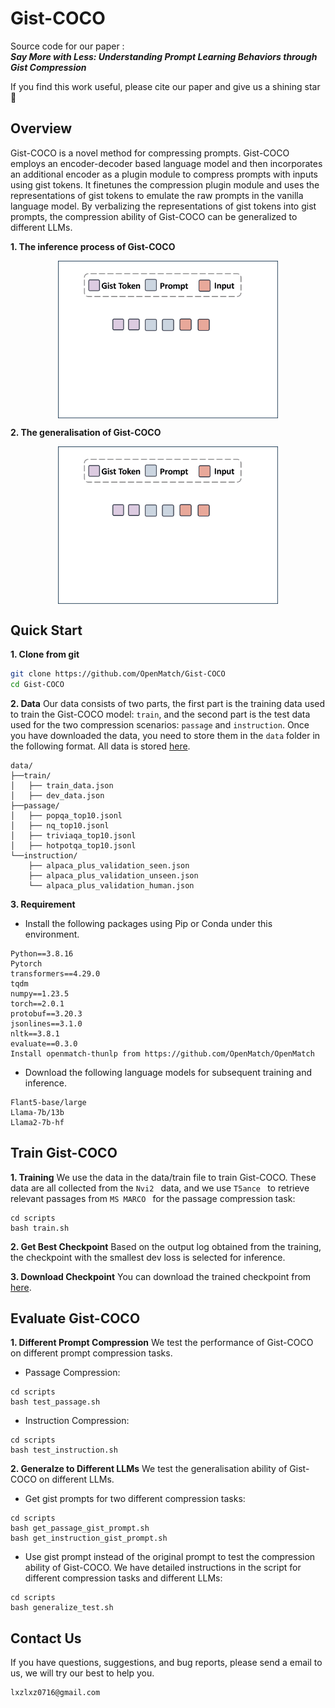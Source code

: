 # Gist-COCO

Source code for our paper :  
***Say More with Less: Understanding Prompt Learning Behaviors through Gist Compression***

If you find this work useful, please cite our paper  and give us a shining star 🌟

## Overview
Gist-COCO is a novel method for compressing prompts. Gist-COCO employs an encoder-decoder based language model and then incorporates an additional encoder as a plugin module to compress prompts with inputs using gist tokens. It finetunes the compression plugin module and uses the representations of gist tokens to emulate the raw prompts in the vanilla language model. By verbalizing the representations of gist tokens into gist prompts, the compression ability of Gist-COCO can be generalized to different LLMs. 

**1. The inference process of Gist-COCO**
<p align="center">
  <img align="middle" src="fig/fig1.gif" style="max-width: 70%; height: auto;" alt="ActiveRAG"/>
</p>


**2. The generalisation of Gist-COCO**
<p align="center">
  <img align="middle" src="fig/fig2.gif" style="max-width: 70%; height: auto;" alt="ActiveRAG"/>
</p>



## Quick Start

**1. Clone from git**
```bash
git clone https://github.com/OpenMatch/Gist-COCO
cd Gist-COCO
```

**2. Data**
Our data consists of two parts, the first part is the training data used to train the Gist-COCO model: `train`, and the second part is the test data used for the two compression scenarios: `passage` and `instruction`. 
Once you have downloaded the data, you need to store them in the  `data` folder in the following format. All data is stored [here](https://drive.google.com/drive/folders/1Xu9vOPOtv5S3JLiPEB8MAfYsARVQXP5N?usp=sharing).

```
data/
├──train/
│   ├── train_data.json
│   ├── dev_data.json
├──passage/
│   ├── popqa_top10.jsonl
│   ├── nq_top10.jsonl
│   ├── triviaqa_top10.jsonl
│   ├── hotpotqa_top10.jsonl
└──instruction/
    ├── alpaca_plus_validation_seen.json
	├── alpaca_plus_validation_unseen.json
    └── alpaca_plus_validation_human.json
```

**3. Requirement**

 * Install the following packages using Pip or Conda under this environment.

```
Python==3.8.16
Pytorch
transformers==4.29.0
tqdm
numpy==1.23.5
torch==2.0.1
protobuf==3.20.3
jsonlines==3.1.0
nltk==3.8.1
evaluate==0.3.0
Install openmatch-thunlp from https://github.com/OpenMatch/OpenMatch
```

 * Download the following language models for subsequent training and inference.
```
Flant5-base/large
Llama-7b/13b
Llama2-7b-hf
```

## Train Gist-COCO
**1. Training**
We use the data in the data/train file to train Gist-COCO. These data are all collected from the  `Nvi2 ` data, and we use  `T5ance ` to retrieve relevant passages from  `MS MARCO ` for the passage compression task:

```
cd scripts
bash train.sh
```

**2. Get Best Checkpoint**
Based on the output log obtained from the training, the checkpoint with the smallest dev loss is selected for inference.

**3. Download Checkpoint**
You can download the trained checkpoint from  [here](https://huggingface.co/OpenMatch/Gist-COCO/upload/main).

## Evaluate Gist-COCO
**1. Different Prompt Compression**
We test the performance of Gist-COCO on different prompt compression tasks.
* Passage Compression:
 
```
cd scripts
bash test_passage.sh
```

* Instruction Compression:
```
cd scripts
bash test_instruction.sh
```

**2. Generalze to Different LLMs**
We test the generalisation ability of Gist-COCO on different LLMs.

* Get gist prompts for two different compression tasks:
```
cd scripts
bash get_passage_gist_prompt.sh
bash get_instruction_gist_prompt.sh
```

*  Use gist prompt instead of the original prompt to test the compression ability of Gist-COCO. We have detailed instructions in the script for different compression tasks and different LLMs:
```
cd scripts
bash generalize_test.sh
```

## Contact Us

If you have questions, suggestions, and bug reports, please send a email to us, we will try our best to help you. 

```bash
lxzlxz0716@gmail.com  
```